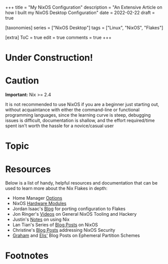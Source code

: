 +++
title = "My NixOS Configuration"
description = "An Extensive Article on how I built my NixOS Desktop Configuration"
date = 2022-02-22
draft = true

[taxonomies]
series = ["NixOS Desktop"]
tags = ["Linux", "NixOS", "Flakes"]

[extra]
ToC = true
edit = true
comments = true
+++

# Under Construction!

# Caution

**Important:** Nix >= 2.4

It is not recommended to use NixOS if you are a beginner just starting out, without acquaintance with either the command-line or functional programming languages, since the learning curve is steep, debugging issues is difficult, documentation is shallow, and the effort required/time spent isn't worth the hassle for a novice/casual user

# Topic

# Resources

Below is a list of handy, helpful resources and documentation that can be used to learn more about the Nix Flakes in depth:

- Home Manager [Options](https://nix-community.github.io/home-manager/options.html)
- NixOS [Hardware Modules](https://github.com/nixos/hardware)
- Jordan Isaac's [Blog](https://jdisaacs.com/series/nixos-desktop/) for porting configuration to Flakes
- Jon Ringer's [Videos](https://www.youtube.com/channel/UC-cY3DcYladGdFQWIKL90SQ) on General NixOS Tooling and Hackery
- Justin's [Notes](https://github.com/justinwoo/nix-shorts) on using Nix
- Lan Tian's Series of [Blog Posts](https://lantian.pub/en/article/modify-website/nixos-initial-config-flake-deploy.lantian/) on NixOS
- Christine's [Blog Posts](https://christine.website/blog/series/nixos) addressing NixOS Security
- [Graham](https://grahamc.com/blog/erase-your-darlings) and [Elis'](https://elis.nu/blog/2020/05/nixos-tmpfs-as-root/) Blog Posts on Ephemeral Partition Schemes

# Footnotes

[^1]:
